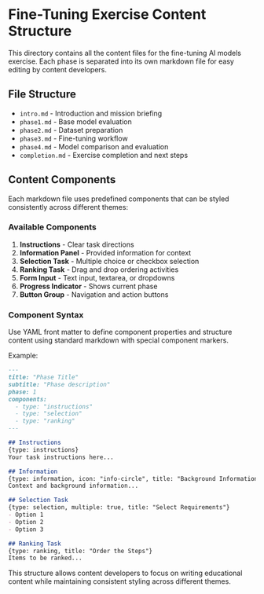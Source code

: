 # Fine-Tuning Exercise Content Structure

This directory contains all the content files for the fine-tuning AI models exercise. Each phase is separated into its own markdown file for easy editing by content developers.

## File Structure

- `intro.md` - Introduction and mission briefing
- `phase1.md` - Base model evaluation
- `phase2.md` - Dataset preparation
- `phase3.md` - Fine-tuning workflow
- `phase4.md` - Model comparison and evaluation
- `completion.md` - Exercise completion and next steps

## Content Components

Each markdown file uses predefined components that can be styled consistently across different themes:

### Available Components

1. **Instructions** - Clear task directions
2. **Information Panel** - Provided information for context
3. **Selection Task** - Multiple choice or checkbox selection
4. **Ranking Task** - Drag and drop ordering activities
5. **Form Input** - Text input, textarea, or dropdowns
6. **Progress Indicator** - Shows current phase
7. **Button Group** - Navigation and action buttons

### Component Syntax

Use YAML front matter to define component properties and structure content using standard markdown with special component markers.

Example:
```markdown
---
title: "Phase Title"
subtitle: "Phase description"
phase: 1
components:
  - type: "instructions"
  - type: "selection"
  - type: "ranking"
---

## Instructions
{type: instructions}
Your task instructions here...

## Information
{type: information, icon: "info-circle", title: "Background Information"}
Context and background information...

## Selection Task
{type: selection, multiple: true, title: "Select Requirements"}
- Option 1
- Option 2
- Option 3

## Ranking Task
{type: ranking, title: "Order the Steps"}
Items to be ranked...
```

This structure allows content developers to focus on writing educational content while maintaining consistent styling across different themes.
